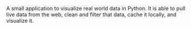 A small application to visualize real world data in Python. 
It is able to pull live data from the web, clean and filter that data, cache it locally, and visualize it.
